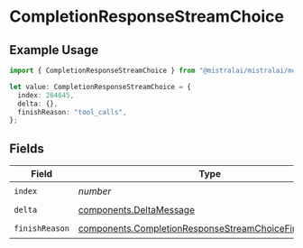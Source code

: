 # CompletionResponseStreamChoice

## Example Usage

```typescript
import { CompletionResponseStreamChoice } from "@mistralai/mistralai/models/components";

let value: CompletionResponseStreamChoice = {
  index: 264645,
  delta: {},
  finishReason: "tool_calls",
};
```

## Fields

| Field                                                                                                                          | Type                                                                                                                           | Required                                                                                                                       | Description                                                                                                                    |
| ------------------------------------------------------------------------------------------------------------------------------ | ------------------------------------------------------------------------------------------------------------------------------ | ------------------------------------------------------------------------------------------------------------------------------ | ------------------------------------------------------------------------------------------------------------------------------ |
| `index`                                                                                                                        | *number*                                                                                                                       | :heavy_check_mark:                                                                                                             | N/A                                                                                                                            |
| `delta`                                                                                                                        | [components.DeltaMessage](../../models/components/deltamessage.md)                                                             | :heavy_check_mark:                                                                                                             | N/A                                                                                                                            |
| `finishReason`                                                                                                                 | [components.CompletionResponseStreamChoiceFinishReason](../../models/components/completionresponsestreamchoicefinishreason.md) | :heavy_check_mark:                                                                                                             | N/A                                                                                                                            |